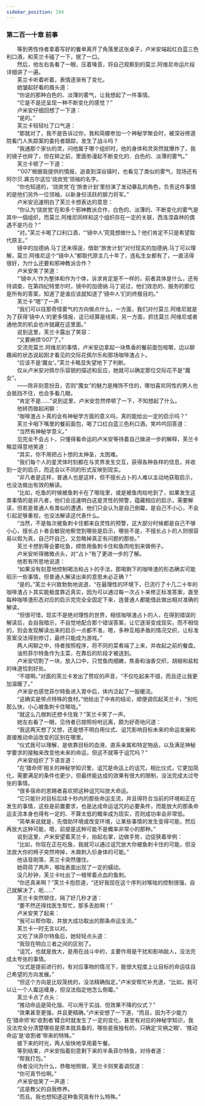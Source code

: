 ```yaml
---
sidebar_position: 194
---
```

### 第二百一十章 前事  


　　等到男性侍者拿着写好的餐单离开了角落里这张桌子，卢米安端起红白蓝三色利口酒，和芙兰卡碰了一下，抿了一口。  
　　然后，他左右各看了一眼，压着嗓音，将自己观察到的莫兰.阿维尼命运片段详细讲了一遍。  
　　芙兰卡听着听着，表情逐渐有了变化。  
　　她皱起好看的眉头道：  
　　“你说的那种白色的、淡薄的雾气，让我想起了一件事情。  
　　“它是不是还呈现一种不断变化的感觉？”  
　　卢米安仔细回想了一下道：  
　　“是的。”  
　　芙兰卡轻轻吐了口气道：  
　　“那就对了，我不是告诉过你，我和简娜参加一个神秘学聚会时，被深谷修道院看门人失踪案的委托者跟踪，发生了战斗吗？  
　　“我通那个家伙的灵，问他属于哪个组织时，他的身体和灵突然就爆炸了，我的镜子也碎了，但在碎之前，里面弥漫起不断变化的、白色的、淡薄的雾气。”  
　　芙兰卡顿了一下道：  
　　“‘007’根据我提供的情报，追查到深谷镇时，也看见了类似的雾气，现场还有阿尔贝.龚古尔这位‘烧炭党’领袖的名字。  
　　“你也知道的，‘烧炭党’在‘旅舍计划’里扮演了发动暴乱的角色，负责这件事情的是他们另外一位领袖，以新身份活跃的腓力将军。”  
　　卢米安迅速明白了芙兰卡想表达的意思：  
　　“你认为‘烧炭党’在和多个邪神教派合作，白色的、淡薄的、不断变化的雾气是其中一個组织，而莫兰.阿维尼同样和这个组织存在一定的关联，西洛涅森林的偶遇不是巧合？”  
　　“对。”芙兰卡喝了口利口酒，“‘镜中人’究竟想做什么？他们肯定不只是希望取代原主。”  
　　镜中的加德纳.马丁还未得逞，借助“旅舍计划”对付现实的加德纳.马丁可以理解，莫兰.阿维尼这个“镜中人”都取代原主几十年了，连私生女都有了，一直活得很好，为什么还要和邪神教派合作？  
　　卢米安笑了笑道：  
　　“‘镜中人’作为整体和作为个体，诉求肯定是不一样的，前者具体是什么，还有待调查，在第四纪特里尔时，镜中的加德纳.马丁说过，他们效忠的、服务的那位是所有的答案，知道了是谁应该就知道了‘镜中人’们的终极目的。”  
　　芙兰卡“嗯”了一声：  
　　“我们可以往那奇怪雾气的方向做点什么，一方面，我们对付莫兰.阿维尼就是为了获得‘镜中人’的更多情报，这已经算是线索，另一方面，抓住莫兰.阿维尼或者通他灵的机会也许就藏在这里面。”  
　　说到这里，芙兰卡露出了笑容：  
　　“又要麻烦‘007’了。”  
　　交流完莫兰.阿维尼的事情，卢米安边拿起一块焦香的餐前面包咀嚼，边以聊趣闻的状态说起刚才看见的交际花佩尔乐和那场咖啡渣占卜。  
　　“应该不是‘魔女’。”芙兰卡略显失望地下了判断。  
　　仅从卢米安对佩尔乐容貌的描述和反应，她就可以确定那位交际花不是“魔女”。  
　　——除非刻意扮丑，否则“魔女”的魅力是掩饰不住的，哪怕喜欢同性的男人也会抵挡不住，也会多看几眼。  
　　“肯定不是……”说到这里，卢米安忽然停顿了一下，不知想起了什么。  
　　他转而做起闲聊：  
　　“咖啡渣占卜真的会有神秘学方面的意义吗，真的能给出一定的启示吗？”  
　　芙兰卡咽下嘴里的餐前面包，喝了口红白蓝三色利口酒，笑吟吟回答道：  
　　“当然有神秘学意义。”  
　　见完全不会占卜，只懂得看命运的卢米安等待着自己做进一步的解释，芙兰卡略显得意地笑道：  
　　“其实，你不用把占卜想的太神圣，太困难。  
　　“我们每个人的星灵体时刻都在与灵界发生交互，获得各种各样的信息，并收到一定的启示，而这会以不同的形式反映到现实。  
　　“非凡者是这样，普通人也是这样，但不擅长占卜的人难以主动地获取启示，也没法做出有效的解读。  
　　“比如，吃鱼的时候被鱼刺卡在了喉咙里，或是被鱼肉给呛到了，如果发生这类事情的是非凡者，他们会迅速明白这是灵性的预警，蕴藏相应的启示，需要解读，但若是普通人有类似的遭遇，他们只会认为是自己倒霉，是自己不小心，不会引起足够重视，也没法解读这代表什么。  
　　“当然，不是每次被鱼刺卡住都来自灵性的预警，这大部分时候都是自己不够小心，擅长占卜者会敏锐地察觉到哪些是启示，哪些不是，不擅长占卜的人则很容易以假为真，自己吓自己，又忽略掉真正有问题的那些。”  
　　芙兰卡想到等会要吃鱼，顺势用鱼刺卡住和鱼肉呛到来做例子。  
　　卢米安听得微微点头，对“占卜”有了更进一步的了解。  
　　他若有所思地说道：  
　　“如果没有刻意地控制喝法和占卜的手法，那喝剩下的咖啡渣的形态确实可能昭示一些事情，但普通人解读出来的意思未必正确？”  
　　“是的。”芙兰卡兴致勃勃地说道，“在最理性的环境下，已流行了十几二十年的咖啡渣占卜其实能极度靠近真实，因为可以通过每一次占卜来修正标准答案，直至每种咖啡渣形态对应的启示完完全全固定下来，连普通人都能借此做出相对准确的解读。  
　　“但很可惜，现实不是绝对理性的世界，相信咖啡渣占卜的人，在得到错误的解读后，会自我暗示，不自觉地配合那个错误答案，让它逐渐变成现实，而不相信的，则会发现解读出来的启示一点都不准，嗯，多种互相矛盾的情况交织，让标准答案没法得到修订，最终只能成为游戏。”  
　　两人闲聊之中，侍者按照程序，将不同的菜肴端了上来，并收起之前的餐盘。  
　　油煎菲尔特鱼作为主菜，在靠后的阶段才被送到。  
　　卢米安切割了一块，放入口中，只觉鱼肉细嫩，焦香和油香交织，胡椒和盐粒的味道恰到好处。  
　　“不错啊。”对面的芙兰卡发出了赞叹的声音，“不仅吃起来不错，而且还让我更加温暖了。”  
　　卢米安也感觉菲尔特鱼进入胃中后，体内泛起了一股暖流。  
　　“这确实是带点特殊的食材。”他给出了中肯的结论，顺便调侃起芙兰卡，“别吃那么快，小心被鱼刺卡住喉咙。”  
　　“就这么几根刺还想卡住我？”芙兰卡笑了一声。  
　　她左右看了一眼，见侍者已按照吩咐远离，颇为好奇地问道：  
　　“我这两天想了又想，还是想不明白用仪式、诅咒影响目标未来的命运发展和直接推动命运改变的区别在哪里。  
　　“仪式我可以理解，是依靠目标的血液、直系亲属和特定物品，以及满足神秘学要求的接触来改变他未来的命运，但这不就等于诅咒吗？”  
　　卢米安组织了下语言道：  
　　“在‘猎命师’相关的神秘学知识里，诅咒是命运上的诅咒，相比仪式，它更加简化，需要满足的条件也更少，但最终能达成的效果有很大的限制，没法完成太过夸张的事情。  
　　“很多宿命的恩赐者喜欢把这种诅咒叫放大命运。  
　　“它只能针对目标后续十秒内的那些命运支流，并且得符合当前的环境和正在发生的事情，这些是前置要求，也是达成命运诅咒的必要条件，而能放大的那条命运支流本身也得有一定的、不算太低的概率成为现实，否则成功率会非常低。  
　　“简单来说就是，先借助环境或改变环境，让某些事情的发生变得可能，然后再放大这种可能，嗯，前提是这种可能不是概率非常小的那种。”  
　　说到这里，卢米安望着芙兰卡，抬起右掌，边做手势，边促狭着举例：  
　　“比如，你现在正在吃鱼，我就可以通过诅咒放大你被鱼刺卡住的可能，但没法放大你的椅子突然垮掉，木屑刺入伱身体的可能。”  
　　他话音刚落，芙兰卡突然僵住。  
　　她荷荷了两声，喉咙表面出现了一定的蠕动。  
　　没几秒钟，芙兰卡吐出了一根带着点血的鱼刺。  
　　“你还真来啊？”芙兰卡抱怨道，“还好我现在这个序列对喉咙的控制很强，自己就解决了，呃……”  
　　芙兰卡突然顿住，隔了好几秒才道：  
　　“要不然还得找医生帮忙，那多丢脸啊！”  
　　卢米安笑了起来：  
　　“我可以帮你取，并放大成功取出的那条命运支流。”  
　　芙兰卡一时无言以对。  
　　又吃了块菲尔特鱼后，她轻轻点头道：  
　　“我现在明白三者之间的区别了。  
　　“诅咒，也就是放大，是用在战斗中的，主要作用是干扰和影响敌人，没法完成太夸张的事情。  
　　“仪式是提前进行的，有对应事物的情况下，能很大程度上让目标的命运往自己希望的方向发展。”  
　　“但这个方向是比较笼统的，没法精确指定。”卢米安帮忙补充道，“比如，我可以让一个人霉运缠身，但没法指定他怎么倒霉。”  
　　芙兰卡点了点头：  
　　“推动命运是简化版、可以用于实战、但效果不降的仪式？”  
　　“效果甚至更强，并且更精确。”卢米安想了一下道，“而且，因为不少能力在‘猎命师’和‘收割者’糅合时就发生了一定的变化，甚至有对应的神秘学知识，我没法完全分清楚哪些是原本就具备的，哪些是我独有的，只确定‘灾祸之眼’、‘推动命运’是‘收割者’带来的特殊。”  
　　接下来的时光，两人愉快地享用着午餐。  
　　等到结束，卢米安指着刻意剩下来的半条菲尔特鱼，对侍者道：  
　　“帮我打包。”  
　　侍者没问为什么，恭敬地照做，芙兰卡则笑着调侃道：  
　　“你可真节俭啊。”  
　　卢米安低笑了一声道：  
　　“这是教父的自我修养。  
　　“而且。我也想知道这种鱼究竟有什么特殊。”  
